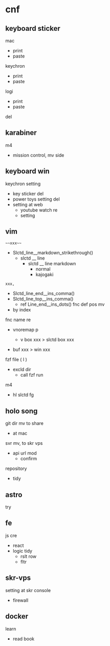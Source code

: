 
# cnf


## keyboard sticker

mac
- print
- paste

keychron
- print
- paste

logi
- print
- paste

del


## karabiner

m4
- mission control, mv side


## keyboard win

keychron setting
- key sticker del
- power toys setting del
- setting at web
  - youtube watch re
  - setting


## vim

`~~xxx~~`
- Slctd_line__markdown_strikethrough()
  - slctd __ line
    - slctd __ line markdown
      - normal
      - kajogaki

`xxx,`
- Slctd_line_end__ins_comma()
- Slctd_line_top__ins_comma()
  - ref Line_end__ins_dots()
fnc def pos mv
- by index


fnc name re
- vnoremap p
  - v box xxx > slctd box xxx

- buf xxx > win xxx


fzf file ( <leader>l )
- excld dir
  - call fzf run


m4
- hl slctd fg


## holo song

git dir mv to share
- at mac


svr mv, to skr vps
- api url mod
  - confirm


repository
- tidy


## astro

try


## fe

js cre
- react
- logic tidy
  - rslt row
  - fltr


## skr-vps

setting at skr console
- firewall


## docker

learn
- read book


